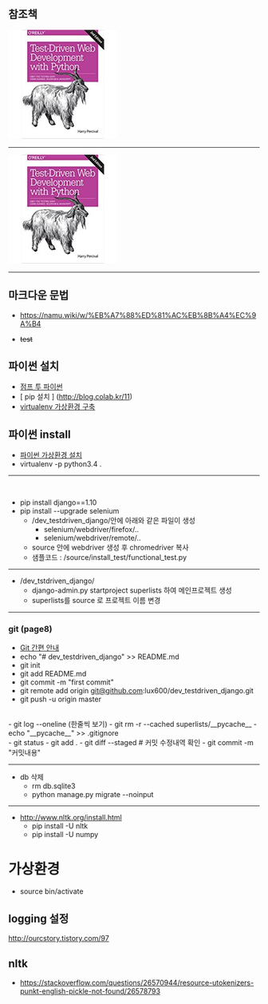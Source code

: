 ## 참조책 
![](./assets/book.jpg)

--- 

![](./assets/book.jpg)

---

## 마크다운 문법 
- https://namu.wiki/w/%EB%A7%88%ED%81%AC%EB%8B%A4%EC%9A%B4
* ~~test~~

## 파이썬 설치 
- [ 점프 투 파이썬 ](https://wikidocs.net/8)
- [ pip 설치 ] (http://blog.colab.kr/11)
- [ virtualenv 가상환경 구축 ](http://pythoninreal.blogspot.kr/2013/12/virtualenv.html)

## 파이썬 install
- [파이썬 가상환경 설치](https://www.holaxprogramming.com/2017/07/15/python-virtual-environments/)
- virtualenv -p python3.4 .
---
<br/>

- pip install django==1.10
- pip install --upgrade selenium
    - /dev_testdriven_django/안에 아래와 같은 파일이 생성 
        - selenium/webdriver/firefox/..
        - selenium/webdriver/remote/..
    - source 안에 webdriver 생성 후 chromedriver 복사 
    - 샘플코드 : /source/install_test/functional_test.py
---
- /dev_tstdriven_django/
    - django-admin.py startproject superlists 하여 메인프로젝트 생성
    - superlists를 source 로 프로젝트 이름 변경 
---     

### git (page8)
 - [ Git 간편 안내 ](https://rogerdudler.github.io/git-guide/index.ko.html)
- echo "# dev_testdriven_django" >> README.md
- git init
- git add README.md
- git commit -m "first commit"
- git remote add origin git@github.com:lux600/dev_testdriven_django.git
- git push -u origin master

<br/>
- git log --oneline  (한줄씩 보기)
- git rm -r --cached superlists/__pycache__
- echo "__pycache__" >> .gitignore

<br/>
- git status
- git add .
- git diff --staged # 커밋 수정내역 확인 
- git commit -m "커밋내용"
 
---
- db 삭제 
    - rm db.sqlite3
    - python manage.py migrate --noinput
---
- http://www.nltk.org/install.html
    - pip install -U nltk
    - pip install -U numpy 


# 가상환경 
- source bin/activate

## logging 설정 
http://ourcstory.tistory.com/97

## nltk
- https://stackoverflow.com/questions/26570944/resource-utokenizers-punkt-english-pickle-not-found/26578793
